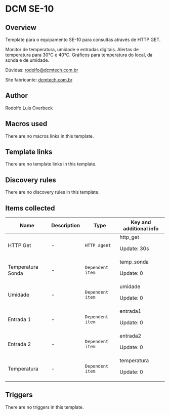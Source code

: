 # DCM SE-10

## Overview

Template para o equipamento SE-10 para consultas através de HTTP GET.


Monitor de temperatura, umidade e entradas digitais. Alertas de temperatura para 30°C e 40°C. Gráficos para temperatura do local, da sonda e de umidade.


Dúvidas: rodolfo@dcmtech.com.br


Site fabricante: [dcmtech.com.br](https://dcmtech.com.br/)



## Author

Rodolfo Luis Overbeck

## Macros used

There are no macros links in this template.

## Template links

There are no template links in this template.

## Discovery rules

There are no discovery rules in this template.

## Items collected

|Name|Description|Type|Key and additional info|
|----|-----------|----|----|
|HTTP Get|<p>-</p>|`HTTP agent`|http_get<p>Update: 30s</p>|
|Temperatura Sonda|<p>-</p>|`Dependent item`|temp_sonda<p>Update: 0</p>|
|Umidade|<p>-</p>|`Dependent item`|umidade<p>Update: 0</p>|
|Entrada 1|<p>-</p>|`Dependent item`|entrada1<p>Update: 0</p>|
|Entrada 2|<p>-</p>|`Dependent item`|entrada2<p>Update: 0</p>|
|Temperatura|<p>-</p>|`Dependent item`|temperatura<p>Update: 0</p>|
## Triggers

There are no triggers in this template.

